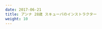 ```yaml
---
date: 2017-06-21
title: アンナ 28歳 スキューバのインストラクター
weight: 10
---
```


<script type="text/javascript" charset="utf-8" src="http://www.mgstage.com/js/mgs_sample_movie.js?p=200GANA-1460&r=1&m=5&c=H4DXKUIBIQ7YOYNKBIPRBPQ2D3"></script>
